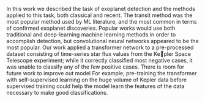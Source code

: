 In this work we described the task of exoplanet detection and the methods applied to this task, both classical and
recent. The transit method was the most popular method used by ML literature, and the most common in terms of
confirmed exoplanet discoveries. Popular works would use both traditional and deep-learning machine learning methods
in order to accomplish detection, but convolutional neural networks appeared to be the most popular.
Our work applied a transformer network to a pre-processed dataset consisting of time-series star flux values from the Kepler Space Telescope experiment; while it correctly classified
most negative cases, it was unable to classify any of the few positive cases.
There is room for future work to improve out model For example, pre-training the transformer with self-supervised learning on the huge volume of Kepler data before supervised
training could help the model learn the features of the data
necessary to make good classifications.
